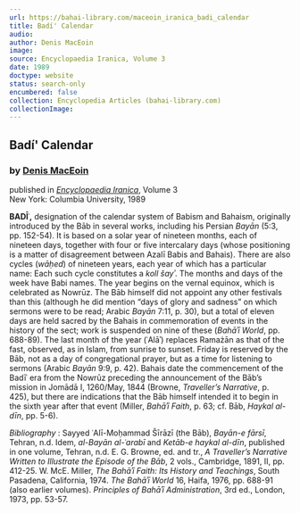 ```yaml
---
url: https://bahai-library.com/maceoin_iranica_badi_calendar
title: Badí' Calendar
audio: 
author: Denis MacEoin
image: 
source: Encyclopaedia Iranica, Volume 3
date: 1989
doctype: website
status: search-only
encumbered: false
collection: Encyclopedia Articles (bahai-library.com)
collectionImage: 
---
```



## Badí' Calendar

### by [Denis MacEoin](https://bahai-library.com/author/Denis+MacEoin)

published in [_Encyclopaedia Iranica_](https://bahai-library.com/series/Encyclopaedia%20Iranica), Volume 3  
New York: Columbia University, 1989


**BADĪʿ,** designation of the calendar system of Babism and Bahaism, originally introduced by the Bāb in several works, including his Persian _Bayān_ (5:3, pp. 152-54). It is based on a solar year of nineteen months, each of nineteen days, together with four or five intercalary days (whose positioning is a matter of disagreement between Azalī Babis and Bahais). There are also cycles (_wāḥed_) of nineteen years, each year of which has a particular name: Each such cycle constitutes a _koll šayʾ_. The months and days of the week have Babi names. The year begins on the vernal equinox, which is celebrated as Nowrūz. The Bāb himself did not appoint any other festivals than this (although he did mention “days of glory and sadness” on which sermons were to be read; Arabic _Bayān_ 7:11, p. 30), but a total of eleven days are held sacred by the Bahais in commemoration of events in the history of the sect; work is suspended on nine of these (_Bahāʾī World_, pp. 688-89). The last month of the year (ʿAlāʾ) replaces Ramażān as that of the fast, observed, as in Islam, from sunrise to sunset. Friday is reserved by the Bāb, not as a day of congregational prayer, but as a time for listening to sermons (Arabic _Bayān_ 9:9, p. 42). Bahais date the commencement of the Badīʿ era from the Nowrūz preceding the announcement of the Bāb’s mission in Jomādā I, 1260/May, 1844 (Browne, _Traveller’s Narrative_, p. 425), but there are indications that the Bāb himself intended it to begin in the sixth year after that event (Miller, _Bahāʾī Faith_, p. 63; cf. Bāb, _Haykal al-dīn_, pp. 5-6).

_Bibliography_ : Sayyed ʿAlī-Moḥammad Šīrāzī (the Bāb), _Bayān-e fārsī_, Tehran, n.d. Idem, _al-Bayān al-ʿarabī_ and _Ketāb-e haykal al-dīn_, published in one volume, Tehran, n.d. E. G. Browne, ed. and tr., _A Traveller’s Narrative Written to Illustrate the Episode of the Bāb_, 2 vols., Cambridge, 1891, II, pp. 412-25. W. McE. Miller, _The Bahāʾī Faith: Its History and Teachings_, South Pasadena, California, 1974. _The Bahāʾī World_ 16, Haifa, 1976, pp. 688-91 (also earlier volumes). _Principles of Bahāʾī Administration_, 3rd ed., London, 1973, pp. 53-57.